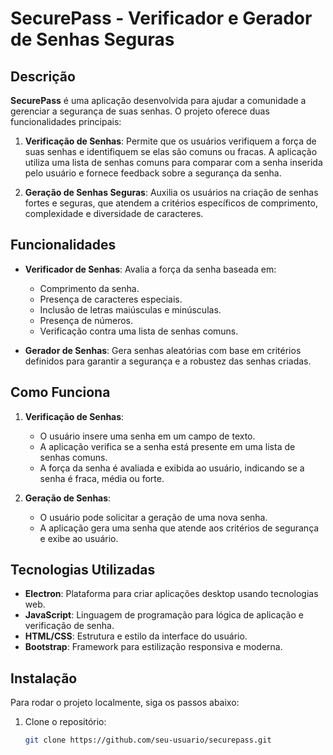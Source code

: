 # SecurePass - Verificador e Gerador de Senhas Seguras

## Descrição

**SecurePass** é uma aplicação desenvolvida para ajudar a comunidade a gerenciar a segurança de suas senhas. O projeto oferece duas funcionalidades principais:

1. **Verificação de Senhas**: Permite que os usuários verifiquem a força de suas senhas e identifiquem se elas são comuns ou fracas. A aplicação utiliza uma lista de senhas comuns para comparar com a senha inserida pelo usuário e fornece feedback sobre a segurança da senha.

2. **Geração de Senhas Seguras**: Auxilia os usuários na criação de senhas fortes e seguras, que atendem a critérios específicos de comprimento, complexidade e diversidade de caracteres. 

## Funcionalidades

- **Verificador de Senhas**: Avalia a força da senha baseada em:
  - Comprimento da senha.
  - Presença de caracteres especiais.
  - Inclusão de letras maiúsculas e minúsculas.
  - Presença de números.
  - Verificação contra uma lista de senhas comuns.

- **Gerador de Senhas**: Gera senhas aleatórias com base em critérios definidos para garantir a segurança e a robustez das senhas criadas.

## Como Funciona

1. **Verificação de Senhas**:
   - O usuário insere uma senha em um campo de texto.
   - A aplicação verifica se a senha está presente em uma lista de senhas comuns.
   - A força da senha é avaliada e exibida ao usuário, indicando se a senha é fraca, média ou forte.

2. **Geração de Senhas**:
   - O usuário pode solicitar a geração de uma nova senha.
   - A aplicação gera uma senha que atende aos critérios de segurança e exibe ao usuário.

## Tecnologias Utilizadas

- **Electron**: Plataforma para criar aplicações desktop usando tecnologias web.
- **JavaScript**: Linguagem de programação para lógica de aplicação e verificação de senha.
- **HTML/CSS**: Estrutura e estilo da interface do usuário.
- **Bootstrap**: Framework para estilização responsiva e moderna.

## Instalação

Para rodar o projeto localmente, siga os passos abaixo:

1. Clone o repositório:

   ```bash
   git clone https://github.com/seu-usuario/securepass.git
